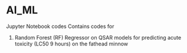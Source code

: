 # AI_ML
Jupyter Notebook codes
Contains codes for 
1) Random Forest (RF) Regressor on QSAR models for predicting acute toxicity (LC50 9 hours) on the fathead minnow
